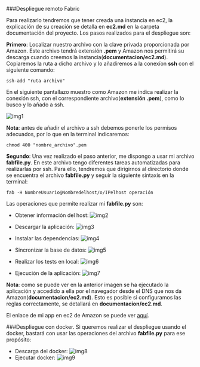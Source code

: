 ###Despliegue remoto Fabric

Para realizarlo tendremos que tener creada una instancia en ec2, la explicación de su creación se detalla en **ec2.md** en la carpeta documentación del proyecto. Los pasos realizados para el despliegue son:

**Primero**: Localizar nuestro archivo con la clave privada proporcionada por Amazon. Este archivo tendrá extensión **.pem** y Amazon nos permitirá su descarga cuando creemos la instancia(**documentacion/ec2.md**). Copiaremos la ruta a dicho archivo y lo añadiremos a la conexíon **ssh** con el siguiente comando:

```
ssh-add "ruta archivo"

```
En el siguiente pantallazo muestro como Amazon me indica realizar la conexión ssh, con el correspondiente archivo(**extensión .pem**), como lo busco y lo añado a ssh.

![img1](https://www.dropbox.com/s/exnxucut9noig86/img1_iv.png?dl=1)

**Nota**: antes de añadir el archivo a ssh debemos ponerle los permisos adecuados, por lo que en la terminal indicaremos:

```
chmod 400 "nombre_archivo".pem

```

**Segundo**: Una vez realizado el paso anterior, me dispongo a usar mi archivo **fabfile.py**. En este archivo tengo diferentes tareas automatizadas para realizarlas por ssh. Para ello, tendremos que dirigirnos al directorio donde se encuentra el archivo **fabfile.py** y seguir la siguiente sintaxis en la terminal:

```
fab -H NombreUsuario@Nombredelhost/o/IPelhost operación

```

Las operaciones que permite realizar mi **fabfile.py** son:

- Obtener información del host:
![img2](https://www.dropbox.com/s/lvkbxodkdqcmj3k/img2_iv.png?dl=1)

- Descargar la aplicación:
![img3](https://www.dropbox.com/s/67dmce3q2tah8hc/img3_iv.png?dl=1)

- Instalar las dependencias:
![img4](https://www.dropbox.com/s/glgtkxdd20tomyh/img4_iv.png?dl=1)

- Sincronizar la base de datos:
![img5](https://www.dropbox.com/s/atad1g9cs1taf5p/img5_iv.png?dl=1)

- Realizar los tests en local:
![img6](https://www.dropbox.com/s/loi6aznjpgmdlrl/img6_iv.png?dl=1)

- Ejecución de la aplicación:
![img7](https://www.dropbox.com/s/insyi6vmy5vsuzj/img7_iv.png?dl=1)

**Nota**: como se puede ver en la anterior imagen se ha ejecutado la aplicación y accedido a ella por el navegador desde el DNS que nos da Amazon(**documentacion/ec2.md**). Esto es posible si configuramos las reglas correctamente, se detallará en **documentacion/ec2.md**.

El enlace de mi app en ec2 de Amazon se puede ver [aquí](ec2-52-11-219-71.us-west-2.compute.amazonaws.com).

###Despliegue con docker.
Si queremos realizar el despliegue usando el docker, bastará con usar las operaciones del archivo **fabfile.py** para ese propósito:

- Descarga del docker:
![img8](https://www.dropbox.com/s/0mqlavcpcgi3ux6/img8_iv.png?dl=0)
- Ejecutar docker:
![img9](https://www.dropbox.com/s/wab4995g1vzk5k5/img9_iv.png?dl=1)







